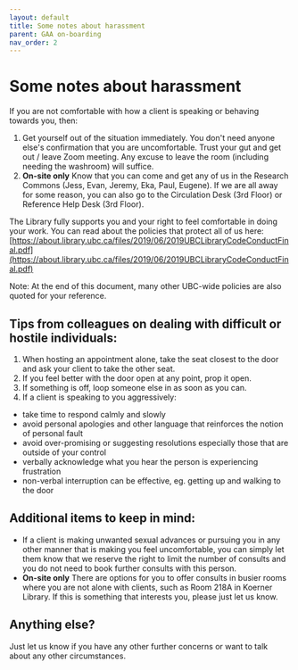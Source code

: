 ```yaml
---
layout: default
title: Some notes about harassment
parent: GAA on-boarding
nav_order: 2
---
```


# Some notes about harassment
If you are not comfortable with how a client is speaking or behaving towards you, then:
1. Get yourself out of the situation immediately. You don't need anyone else's confirmation that you are uncomfortable. Trust your gut and get out / leave Zoom meeting. Any excuse to leave the room (including needing the washroom) will suffice.
2. **On-site only** Know that you can come and get any of us in the Research Commons (Jess, Evan, Jeremy, Eka, Paul, Eugene). If we are all away for some reason, you can also go to the Circulation Desk (3rd Floor) or Reference Help Desk (3rd Floor).

The Library fully supports you and your right to feel comfortable in doing your work. You can read about the policies that protect all of us here:
[https://about.library.ubc.ca/files/2019/06/2019UBCLibraryCodeConductFinal.pdf](https://about.library.ubc.ca/files/2019/06/2019UBCLibraryCodeConductFinal.pdf)

Note: At the end of this document, many other UBC-wide policies are also quoted for your reference.

## Tips from colleagues on dealing with difficult or hostile individuals:
1. When hosting an appointment alone, take the seat closest to the door and ask your client to take the other seat. 
2. If you feel better with the door open at any point, prop it open. 
3. If something is off, loop someone else in as soon as you can. 
4. If a client is speaking to you aggressively:
* take time to respond calmly and slowly
* avoid personal apologies and other language that reinforces the notion of personal fault
* avoid over-promising or suggesting resolutions especially those that are outside of your control
* verbally acknowledge what you hear the person is experiencing frustration
* non-verbal interruption can be effective, eg. getting up and walking to the door

## Additional items to keep in mind:
* If a client is making unwanted sexual advances or pursuing you in any other manner that is making you feel uncomfortable, you can simply let them know that we reserve the right to limit the number of consults and you do not need to book further consults with this person.
* **On-site only** There are options for you to offer consults in busier rooms where you are not alone with clients, such as Room 218A in Koerner Library. If this is something that interests you, please just let us know.

## Anything else?
Just let us know if you have any other further concerns or want to talk about any other circumstances. 
